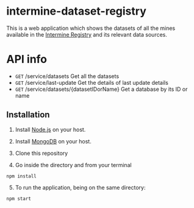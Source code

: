 # intermine-dataset-registry

This is a web application which shows the datasets of all the mines available in the [Intermine Registry](http://registry.intermine.org/) and its relevant data sources. 

# API info

* `GET` /service/datasets                   Get all the datasets
* `GET` /service/last-update                Get the details of last update details
* `GET` /service/datasets/{datasetIDorName} Get a database by its ID or name


## Installation ##

1. Install [Node.js](https://nodejs.org/en/download/) on your host.

2. Install [MongoDB](https://docs.mongodb.com/getting-started/shell/installation/) on your host.

3. Clone this repository

4. Go inside the directory and from your terminal
```
npm install
```
5. To run the application, being on the same directory:
```
npm start
```